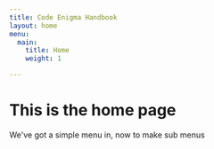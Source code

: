 ```yaml
---
title: Code Enigma Handbook
layout: home
menu:
  main:
    title: Home
    weight: 1

---
```

# This is the home page

We've got a simple menu in, now to make sub menus
